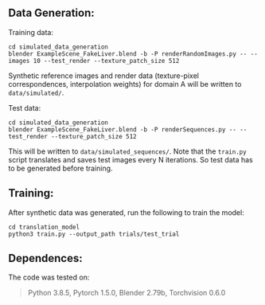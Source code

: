
Data Generation:
----------------

Training data:
```
cd simulated_data_generation
blender ExampleScene_FakeLiver.blend -b -P renderRandomImages.py -- --images 10 --test_render --texture_patch_size 512
```

Synthetic reference images and render data (texture-pixel correspondences, interpolation weights) for domain A will be written to ```data/simulated/```.

Test data:
```
cd simulated_data_generation
blender ExampleScene_FakeLiver.blend -b -P renderSequences.py -- --test_render --texture_patch_size 512
```

This will be written to ```data/simulated_sequences/```. Note that the ```train.py``` script translates and saves test images every N iterations. So test data has to be generated before training.


Training:
----------------

After synthetic data was generated, run the following to train the model:
```
cd translation_model
python3 train.py --output_path trials/test_trial
```

Dependences:
----------------

The code was tested on:
> Python 3.8.5, Pytorch 1.5.0, Blender 2.79b, Torchvision 0.6.0